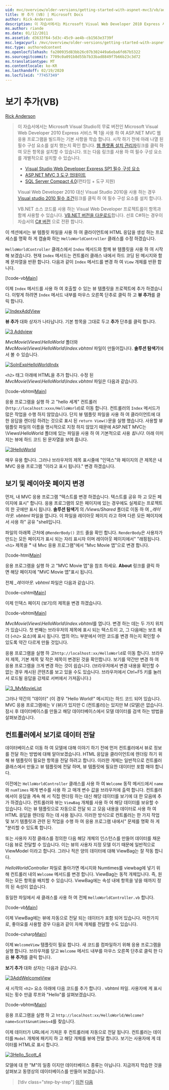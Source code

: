 ```yaml
---
uid: mvc/overview/older-versions/getting-started-with-aspnet-mvc3/vb/adding-a-view
title: 뷰 추가 (VB) | Microsoft Docs
author: Rick-Anderson
description: 이 자습서에서는 Microsoft Visual Web Developer 2010 Express 서비스 팩 1 (...)을 사용 하 여 ASP.NET MVC 웹 응용 프로그램을 빌드하는 기본 사항을 학습 합니다.
ms.author: riande
ms.date: 01/12/2011
ms.assetid: d3633f64-5d3c-45c9-ae4b-cb1563e3739f
msc.legacyurl: /mvc/overview/older-versions/getting-started-with-aspnet-mvc3/vb/adding-a-view
msc.type: authoredcontent
ms.openlocfilehash: fa200935d83bb26c07b302449a6eba6fd67b5322
ms.sourcegitcommit: 7709c0a091b8d55b7b33bad8849f7b66b23c3d72
ms.translationtype: MT
ms.contentlocale: ko-KR
ms.lasthandoff: 02/19/2020
ms.locfileid: "77457349"
---
```

# <a name="adding-a-view-vb"></a>보기 추가(VB)

[Rick Anderson](https://twitter.com/RickAndMSFT)

> 이 자습서에서는 Microsoft Visual Studio의 무료 버전인 Microsoft Visual Web Developer 2010 Express 서비스 팩 1을 사용 하 여 ASP.NET MVC 웹 응용 프로그램을 빌드하는 기본 사항을 학습 합니다. 시작 하기 전에 아래 나열 된 필수 구성 요소를 설치 했는지 확인 합니다. [웹 플랫폼 설치 관리자](https://www.microsoft.com/web/gallery/install.aspx?appid=VWD2010SP1Pack)링크를 클릭 하 여 모든 항목을 설치할 수 있습니다. 또는 다음 링크를 사용 하 여 필수 구성 요소를 개별적으로 설치할 수 있습니다.
> 
> - [Visual Studio Web Developer Express SP1 필수 구성 요소](https://www.microsoft.com/web/gallery/install.aspx?appid=VWD2010SP1Pack)
> - [ASP.NET MVC 3 도구 업데이트](https://www.microsoft.com/web/gallery/install.aspx?appsxml=&amp;appid=MVC3)
> - [SQL Server Compact 4.0](https://www.microsoft.com/web/gallery/install.aspx?appid=SQLCE;SQLCEVSTools_4_0)(런타임 + 도구 지원)
> 
> Visual Web Developer 2010 대신 Visual Studio 2010을 사용 하는 경우 [Visual studio 2010 필수 조건](https://www.microsoft.com/web/gallery/install.aspx?appsxml=&amp;appid=VS2010SP1Pack)링크를 클릭 하 여 필수 구성 요소를 설치 합니다.
> 
> VB.NET 소스 코드를 사용 하는 Visual Web Developer 프로젝트를이 항목과 함께 사용할 수 있습니다. [VB.NET 버전을 다운로드](https://code.msdn.microsoft.com/Introduction-to-MVC-3-10d1b098)합니다. 선호 C#하는 경우이 자습서의 [ C# 버전](../cs/adding-a-view.md) 으로 전환 합니다.

이 섹션에서는 뷰 템플릿 파일을 사용 하 여 클라이언트에 HTML 응답을 생성 하는 프로세스를 명확 하 게 캡슐화 하는 `HelloWorldController` 클래스를 수정 하겠습니다.

`HelloWorldController` 클래스에서 `Index` 메서드와 함께 뷰 템플릿을 사용 하 여 시작 해 보겠습니다. 현재 `Index` 메서드는 컨트롤러 클래스 내에서 하드 코딩 된 메시지와 함께 문자열을 반환 합니다. 다음과 같이 `Index` 메서드를 변경 하 여 `View` 개체를 반환 합니다.

[!code-vb[Main](adding-a-view/samples/sample1.vb)]

이제 `Index` 메서드를 사용 하 여 호출할 수 있는 뷰 템플릿을 프로젝트에 추가 하겠습니다. 이렇게 하려면 `Index` 메서드 내부를 마우스 오른쪽 단추로 클릭 하 고 **뷰 추가**를 클릭 합니다.

[![IndexAddView](adding-a-view/_static/image2.png "IndexAddView")](adding-a-view/_static/image1.png)

**뷰 추가** 대화 상자가 나타납니다. 기본 항목을 그대로 두고 **추가** 단추를 클릭 합니다.

[![3 Addview](adding-a-view/_static/image4.png "3 Addview")](adding-a-view/_static/image3.png)

*MvcMovie\Views\HelloWorld* 폴더와 *MvcMovie\Views\HelloWorld\Index.vbhtml* 파일이 만들어집니다. **솔루션 탐색기**에서 볼 수 있습니다.

[![SolnExpHelloWorldIndx](adding-a-view/_static/image6.png "SolnExpHelloWorldIndx")](adding-a-view/_static/image5.png)

`<h2>` 태그 아래에 HTML을 추가 합니다. 수정 된 *MvcMovie\Views\HelloWorld\Index.vbhtml* 파일은 다음과 같습니다.

[!code-vbhtml[Main](adding-a-view/samples/sample2.vbhtml)]

응용 프로그램을 실행 하 고 &quot;hello 세계&quot; 컨트롤러 (`http://localhost:xxxx/HelloWorld`)로 이동 합니다. 컨트롤러의 `Index` 메서드가 많은 작업을 수행 하지 않았습니다. 단지 뷰 템플릿 파일을 사용 하 여 클라이언트에 대 한 응답을 렌더링 하려는 것으로 표시 된 `return View()`문을 실행 했습니다. 사용할 뷰 템플릿 파일의 이름을 명시적으로 지정 하지 않았기 때문에 ASP.NET MVC는 \Views\HelloWorld 폴더에 있는 파일을 사용 하 여 기본적으로 사용 *됩니다.* 아래 이미지는 뷰에 하드 코드 된 문자열을 보여 줍니다.

[![3HelloWorld](adding-a-view/_static/image8.png "3HelloWorld")](adding-a-view/_static/image7.png)

매우 유용 합니다. 그러나 브라우저의 제목 표시줄에 &quot;인덱스&quot;와 페이지의 큰 제목은 내 MVC 응용 프로그램 &quot;이라고 표시 됩니다.&quot; 변경 하겠습니다.

## <a name="changing-views-and-layout-pages"></a>보기 및 레이아웃 페이지 변경

먼저, 내 MVC 응용 프로그램 &quot;텍스트를 변경 하겠습니다. 텍스트를 공유 하 고 모든 페이지에 표시&quot; 합니다. 응용 프로그램의 모든 페이지에 있는 경우에도 실제로는 프로젝트의 한 곳에만 표시 됩니다. **솔루션 탐색기** 의 */Views/Shared* 폴더로 이동 하 여 *\_레이아웃. vbhtml* 파일을 엽니다. 이 파일을 레이아웃 페이지 라고 하며 다른 모든 페이지에서 사용 하&quot; 공유 &quot;shell입니다.

파일의 아래쪽 근처에 `@RenderBody()` 코드 줄을 확인 합니다. `RenderBody`은 사용자가 만드는 모든 페이지가 표시 되는 자리 표시자 이며 레이아웃 페이지에서&quot; &quot;래핑됩니다. `<h1>` 제목을 **&quot;** 내 Mvc 응용 프로그램&quot;에서 &quot;Mvc Movie 앱&quot;으로 변경 합니다.

[!code-html[Main](adding-a-view/samples/sample3.html)]

응용 프로그램을 실행 하 고 &quot;MVC Movie 앱&quot;을 참조 하세요. **About** 링크를 클릭 하면 해당 페이지에 &quot;MVC Movie 앱&quot;표시 됩니다.

전체 *\_레이아웃. vbhtml* 파일은 다음과 같습니다.

[!code-cshtml[Main](adding-a-view/samples/sample4.cshtml)]

이제 인덱스 페이지 (보기)의 제목을 변경 하겠습니다.

[!code-vbhtml[Main](adding-a-view/samples/sample5.vbhtml)]

*MvcMovie\Views\HelloWorld\Index.vbhtml*를 엽니다. 변경 하는 데는 두 가지 위치가 있습니다. 첫 번째는 브라우저의 제목에 표시 되는 텍스트이 고, 그 다음에는 보조 헤더 (`<h2>` 요소)에 표시 됩니다. 앱의 어느 부분에서 어떤 코드를 변경 하는지 확인할 수 있도록 약간 다르게 만들 것입니다.

응용 프로그램을 실행 하 고`http://localhost:xx/HelloWorld`로 이동 합니다. 브라우저 제목, 기본 제목 및 작은 제목이 변경된 것을 확인합니다. 보기를 약간만 변경 하 여 응용 프로그램을 크게 변경 하는 것이 쉽습니다. (브라우저에서 변경 내용을 확인할 수 없는 경우 캐시된 콘텐츠를 보고 있을 수도 있습니다. 브라우저에서 Ctrl+F5 키를 눌러서 로드될 응답을 강제로 서버에서 가져옵니다.)

[![3_MyMovieList](adding-a-view/_static/image10.png "3_MyMovieList")](adding-a-view/_static/image9.png)

그러나 약간의 &quot;데이터&quot; (이 경우 &quot;Hello World!&quot; 메시지)는 하드 코드 되어 있습니다. MVC 응용 프로그램에는 V (뷰)가 있지만 C (컨트롤러)는 있지만 M (모델)은 없습니다. 잠시 후 데이터베이스를 만들고 해당 데이터베이스에서 모델 데이터를 검색 하는 방법을 살펴보겠습니다.

## <a name="passing-data-from-the-controller-to-the-view"></a>컨트롤러에서 보기로 데이터 전달

데이터베이스로 이동 하 여 모델에 대해 이야기 하기 전에 먼저 컨트롤러에서 뷰로 정보를 전달 하는 방법에 대해 알아보겠습니다. HTML 응답을 클라이언트에 렌더링 하기 위해 뷰 템플릿이 필요한 항목을 전달 하려고 합니다. 이러한 개체는 일반적으로 컨트롤러 클래스에서 만들고 뷰 템플릿에 전달 하며, 뷰 템플릿에 필요한 데이터만 포함 해야 합니다.

이전에는 `HelloWorldController` 클래스를 사용 하 여 `Welcome` 동작 메서드에서 `name`와 `numTimes` 매개 변수를 사용 하 고 매개 변수 값을 브라우저에 출력 합니다. 컨트롤러에서이 응답을 계속 해 서 직접 렌더링 하는 대신 해당 데이터를 보기에 대 한 모음에 추가 하겠습니다. 컨트롤러와 뷰는 `ViewBag` 개체를 사용 하 여 해당 데이터를 보유할 수 있습니다. 이는 뷰 템플릿으로 자동으로 전달 되 고 모음 내용을 데이터로 사용 하 여 HTML 응답을 렌더링 하는 데 사용 됩니다. 이러한 방식으로 컨트롤러는 한 가지 작업 및 보기 템플릿과 관련 된 작업을 수행 하 여 응용 프로그램 내에서&quot; 문제를 명확 하 게 &quot;분리할 수 있도록 합니다.

또는 사용자 지정 클래스를 정의한 다음 해당 개체의 인스턴스를 만들어 데이터를 채운 다음 뷰로 전달할 수 있습니다. 이는 뷰의 사용자 지정 모델 이기 때문에 일반적으로 ViewModel 이라고 합니다. 그러나 적은 양의 데이터에 대해 ViewBag는 잘 작동 합니다.

*HelloWorldController* 파일로 돌아가면 메시지와 Numtimes를 viewbag에 넣기 위해 컨트롤러 내의 `Welcome` 메서드를 변경 합니다. ViewBag는 동적 개체입니다. 즉, 원하는 모든 항목을 배치할 수 있습니다. ViewBag에는 속성 내에 항목을 넣을 때까지 정의 된 속성이 없습니다.

동일한 파일에서 새 클래스를 사용 하 여 전체 `HelloWorldController.vb` 합니다.

[!code-vb[Main](adding-a-view/samples/sample6.vb)]

이제 ViewBag에는 뷰에 자동으로 전달 되는 데이터가 포함 되어 있습니다. 마찬가지로, 좋아요를 사용할 경우 다음과 같이 자체 개체를 전달할 수도 있습니다.

[!code-csharp[Main](adding-a-view/samples/sample7.cs)]

이제 `WelcomeView` 템플릿이 필요 합니다. 새 코드를 컴파일하기 위해 응용 프로그램을 실행 합니다. 브라우저를 닫고 `Welcome` 메서드 내부를 마우스 오른쪽 단추로 클릭 한 다음 **뷰 추가**를 클릭 합니다.

**보기 추가** 대화 상자는 다음과 같습니다.

[![3AddWelcomeView](adding-a-view/_static/image12.png "3AddWelcomeView")](adding-a-view/_static/image11.png)

새 시작의 `<h2>` 요소 아래에 다음 코드를 추가 합니다 <em>.</em> vbhtml 파일. 사용자에 게 표시 되는 횟수 만큼 루프와 &quot;Hello&quot;를 살펴보겠습니다.

[!code-vbhtml[Main](adding-a-view/samples/sample8.vbhtml)]

응용 프로그램을 실행 하 고 `http://localhost:xx/HelloWorld/Welcome?name=Scott&numtimes=4`를 찾습니다.

이제 데이터가 URL에서 가져온 후 컨트롤러에 자동으로 전달 됩니다. 컨트롤러는 데이터를 `Model` 개체에 패키지 하 고 해당 개체를 뷰에 전달 합니다. 보기는 사용자에 게 데이터를 HTML로 표시 합니다.

[![3Hello_Scott_4](adding-a-view/_static/image14.png "3Hello_Scott_4")](adding-a-view/_static/image13.png)

모델에 대 한 &quot;M&quot;의 일종 이지만 데이터베이스 종류는 아닙니다. 지금까지 학습한 것을 살펴보고 동영상의 데이터베이스를 만들어 보겠습니다.

> [!div class="step-by-step"]
> [이전](adding-a-controller.md)
> [다음](adding-a-model.md)
